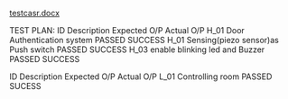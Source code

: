 [testcasr.docx](https://github.com/MukulMangde/M2_Security-System/files/8546715/testcasr.docx)

TEST PLAN:
ID	  Description                          	Expected O/P	  Actual O/P
H_01	Door Authentication system	           PASSED	        SUCCESS
H_01	Sensing(piezo sensor)as Push switch	   PASSED	        SUCCESS
H_03	enable blinking led 
       and Buzzer	                           PASSED	        SUCCESS

ID	   Description	                        Expected O/P	  Actual O/P
L_01	 Controlling room 	                  PASSED	        SUCESS
			


